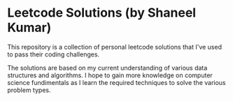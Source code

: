 # Leetcode Solutions (by Shaneel Kumar)

This repository is a collection of personal leetcode solutions that I've used to pass their coding challenges.

The solutions are based on my current understanding of various data structures and algorithms. I hope to gain more knowledge on computer science fundimentals as I learn the required techniques to solve the various problem types.
